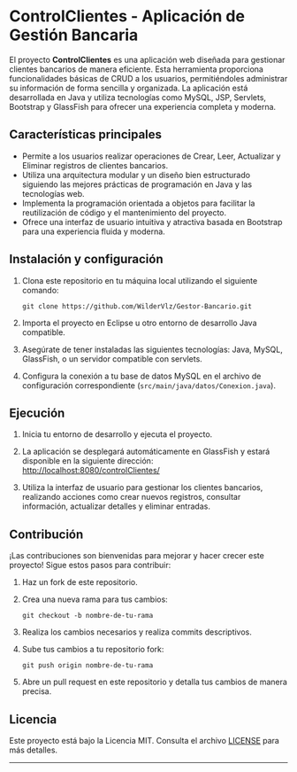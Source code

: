 # ControlClientes - Aplicación de Gestión Bancaria

El proyecto **ControlClientes** es una aplicación web diseñada para gestionar clientes bancarios de manera eficiente. Esta herramienta proporciona funcionalidades básicas de CRUD a los usuarios, permitiéndoles administrar su información de forma sencilla y organizada. La aplicación está desarrollada en Java y utiliza tecnologías como MySQL, JSP, Servlets, Bootstrap y GlassFish para ofrecer una experiencia completa y moderna.

## Características principales

- Permite a los usuarios realizar operaciones de Crear, Leer, Actualizar y Eliminar registros de clientes bancarios.
- Utiliza una arquitectura modular y un diseño bien estructurado siguiendo las mejores prácticas de programación en Java y las tecnologías web.
- Implementa la programación orientada a objetos para facilitar la reutilización de código y el mantenimiento del proyecto.
- Ofrece una interfaz de usuario intuitiva y atractiva basada en Bootstrap para una experiencia fluida y moderna.

## Instalación y configuración

1. Clona este repositorio en tu máquina local utilizando el siguiente comando:

   ```
   git clone https://github.com/WilderVlz/Gestor-Bancario.git
   ```

2. Importa el proyecto en Eclipse u otro entorno de desarrollo Java compatible.

3. Asegúrate de tener instaladas las siguientes tecnologías: Java, MySQL, GlassFish, o un servidor compatible con servlets.

4. Configura la conexión a tu base de datos MySQL en el archivo de configuración correspondiente (`src/main/java/datos/Conexion.java`).

## Ejecución

1. Inicia tu entorno de desarrollo y ejecuta el proyecto.

2. La aplicación se desplegará automáticamente en GlassFish y estará disponible en la siguiente dirección: [http://localhost:8080/controlClientes/](http://localhost:8080/controlClientes/)

3. Utiliza la interfaz de usuario para gestionar los clientes bancarios, realizando acciones como crear nuevos registros, consultar información, actualizar detalles y eliminar entradas.

## Contribución

¡Las contribuciones son bienvenidas para mejorar y hacer crecer este proyecto! Sigue estos pasos para contribuir:

1. Haz un fork de este repositorio.

2. Crea una nueva rama para tus cambios:

   ```
   git checkout -b nombre-de-tu-rama
   ```

3. Realiza los cambios necesarios y realiza commits descriptivos.

4. Sube tus cambios a tu repositorio fork:

   ```
   git push origin nombre-de-tu-rama
   ```

5. Abre un pull request en este repositorio y detalla tus cambios de manera precisa.

## Licencia

Este proyecto está bajo la Licencia MIT. Consulta el archivo [LICENSE](LICENSE) para más detalles.

---
